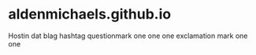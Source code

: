 # aldenmichaels.github.io
Hostin dat blag hashtag questionmark one one one exclamation mark one one
